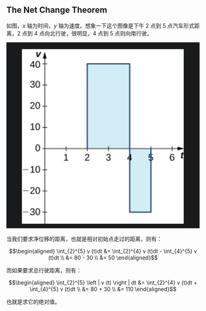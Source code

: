 ## The Net Change Theorem
如图，$x$ 轴为时间，$y$ 轴为速度。想象一下这个图像是下午 2 点到 5 点汽车形式距离，2 点到 4 点向北行驶，很明显，4 点到 5 点则向南行驶。

![](images/Pasted%20image%2020241118215819.png)

当我们要求净位移的距离，也就是相对初始点走过的距离，则有：

$$\begin{aligned}
\int_{2}^{5} v (t)dt &= \int_{2}^{4} v (t)dt - \int_{4}^{5} v (t)dt \\
&= 80 - 30 \\
&= 50
\end{aligned}$$

而如果要求总行驶距离，则有：

$$\begin{aligned}
\int_{2}^{5} \left | v (t) \right | dt &= \int_{2}^{4} v (t)dt + \int_{4}^{5} v (t)dt \\
&= 80 + 30 \\
&= 110
\end{aligned}$$

也就是求它的绝对值。